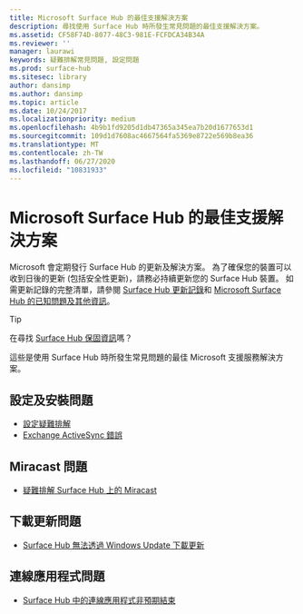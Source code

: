 ```yaml
---
title: Microsoft Surface Hub 的最佳支援解決方案
description: 尋找使用 Surface Hub 時所發生常見問題的最佳支援解決方案。
ms.assetid: CF58F74D-8077-48C3-981E-FCFDCA34B34A
ms.reviewer: ''
manager: laurawi
keywords: 疑難排解常見問題, 設定問題
ms.prod: surface-hub
ms.sitesec: library
author: dansimp
ms.author: dansimp
ms.topic: article
ms.date: 10/24/2017
ms.localizationpriority: medium
ms.openlocfilehash: 4b9b1fd9205d1db47365a345ea7b20d1677653d1
ms.sourcegitcommit: 109d1d7608ac4667564fa5369e8722e569b8ea36
ms.translationtype: MT
ms.contentlocale: zh-TW
ms.lasthandoff: 06/27/2020
ms.locfileid: "10831933"
---
```

# Microsoft Surface Hub 的最佳支援解決方案

Microsoft 會定期發行 Surface Hub 的更新及解決方案。 為了確保您的裝置可以收到日後的更新 (包括安全性更新)，請務必持續更新您的 Surface Hub 裝置。 如需更新記錄的完整清單，請參閱 [Surface Hub 更新記錄](https://www.microsoft.com/surface/support/surface-hub/surface-hub-update-history)和 [Microsoft Surface Hub 的已知問題及其他資訊](https://support.microsoft.com/help/4025643)。

>[!TIP]
>在尋找 [Surface Hub 保固資訊](https://support.microsoft.com/help/4040687/surface-surface-documents)嗎？

這些是使用 Surface Hub 時所發生常見問題的最佳 Microsoft 支援服務解決方案。

## 設定及安裝問題

- [設定疑難排解](troubleshoot-surface-hub.md#setup-troubleshooting)
- [Exchange ActiveSync 錯誤](troubleshoot-surface-hub.md#exchange-activesync-errors)

## Miracast 問題

- [疑難排解 Surface Hub 上的 Miracast](miracast-troubleshooting.md)
 
## 下載更新問題

- [Surface Hub 無法透過 Windows Update 下載更新](https://support.microsoft.com/help/3191418/surface-hub-can-t-download-updates-from-windows-update)

## 連線應用程式問題

- [Surface Hub 中的連線應用程式非預期結束](https://support.microsoft.com/help/3157417/the-connect-app-in-surface-hub-exits-unexpectedly)


 


 





